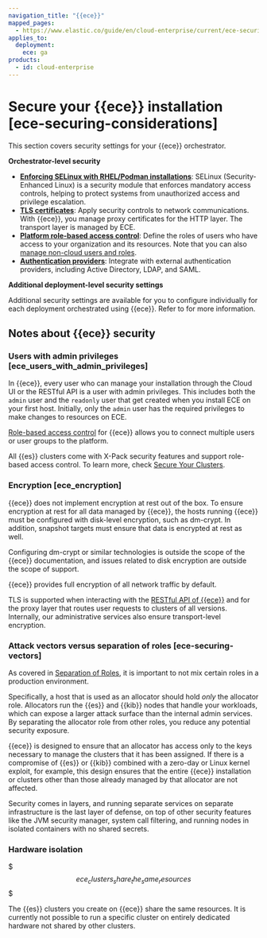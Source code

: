 ```yaml
---
navigation_title: "{{ece}}"
mapped_pages:
  - https://www.elastic.co/guide/en/cloud-enterprise/current/ece-securing-considerations.html
applies_to:
  deployment:
    ece: ga
products:
  - id: cloud-enterprise
---
```


# Secure your {{ece}} installation [ece-securing-considerations]

This section covers security settings for your {{ece}} orchestrator.

**Orchestrator-level security**

- [**Enforcing SELinux with RHEL/Podman installations**](secure-your-elastic-cloud-enterprise-installation/migrate-ece-on-podman-hosts-to-selinux-enforce.md): SELinux (Security-Enhanced Linux) is a security module that enforces mandatory access controls, helping to protect systems from unauthorized access and privilege escalation.
- [**TLS certificates**](secure-your-elastic-cloud-enterprise-installation/manage-security-certificates.md): Apply security controls to network communications. With {{ece}}, you manage proxy certificates for the HTTP layer. The transport layer is managed by ECE.
- [**Platform role-based access control**](/deploy-manage/users-roles/cloud-enterprise-orchestrator.md): Define the roles of users who have access to your organization and its resources. Note that you can also [manage non-cloud users and roles](/deploy-manage/users-roles/cluster-or-deployment-auth/defining-roles.md).
- [**Authentication providers**](/deploy-manage/users-roles/cloud-enterprise-orchestrator.md): Integrate with external authentication providers, including Active Directory, LDAP, and SAML.


**Additional deployment-level security settings**

Additional security settings are available for you to configure individually for each deployment orchestrated using {{ece}}. Refer to [](secure-your-cluster-deployment.md) for more information.


## Notes about {{ece}} security

### Users with admin privileges [ece_users_with_admin_privileges] 

In {{ece}}, every user who can manage your installation through the Cloud UI or the RESTful API is a user with admin privileges. This includes both the `admin` user and the `readonly` user that get created when you install ECE on your first host. Initially, only the `admin` user has the required privileges to make changes to resources on ECE.

[Role-based access control](../users-roles/cloud-enterprise-orchestrator/manage-users-roles.md) for {{ece}} allows you to connect multiple users or user groups to the platform.

All {{es}} clusters come with X-Pack security features and support role-based access control. To learn more, check [Secure Your Clusters](../users-roles/cluster-or-deployment-auth.md).


### Encryption [ece_encryption] 

{{ece}} does not implement encryption at rest out of the box. To ensure encryption at rest for all data managed by {{ece}}, the hosts running {{ece}} must be configured with disk-level encryption, such as dm-crypt. In addition, snapshot targets must ensure that data is encrypted at rest as well.

Configuring dm-crypt or similar technologies is outside the scope of the {{ece}} documentation, and issues related to disk encryption are outside the scope of support.

{{ece}} provides full encryption of all network traffic by default.

TLS is supported when interacting with the [RESTful API of {{ece}}](https://www.elastic.co/docs/api/doc/cloud-enterprise/) and for the proxy layer that routes user requests to clusters of all versions. Internally, our administrative services also ensure transport-level encryption.


### Attack vectors versus separation of roles [ece-securing-vectors] 

As covered in [Separation of Roles](../deploy/cloud-enterprise/ece-roles.md), it is important to not mix certain roles in a production environment.

Specifically, a host that is used as an allocator should hold *only* the allocator role. Allocators run the {{es}} and {{kib}} nodes that handle your workloads, which can expose a larger attack surface than the internal admin services. By separating the allocator role from other roles, you reduce any potential security exposure.

{{ece}} is designed to ensure that an allocator has access only to the keys necessary to manage the clusters that it has been assigned. If there is a compromise of {{es}} or {{kib}} combined with a zero-day or Linux kernel exploit, for example, this design ensures that the entire {{ece}} installation or clusters other than those already managed by that allocator are not affected.

Security comes in layers, and running separate services on separate infrastructure is the last layer of defense, on top of other security features like the JVM security manager, system call filtering, and running nodes in isolated containers with no shared secrets.


### Hardware isolation
$$$ece_clusters_share_the_same_resources$$$

The {{es}} clusters you create on {{ece}} share the same resources. It is currently not possible to run a specific cluster on entirely dedicated hardware not shared by other clusters.


